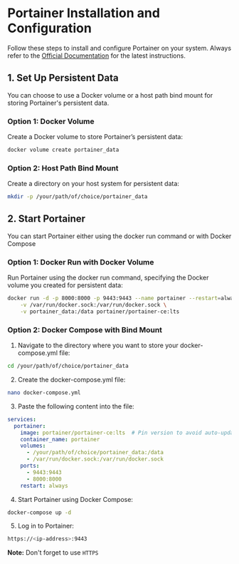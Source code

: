 # Portainer Installation and Configuration

Follow these steps to install and configure Portainer on your system. Always refer to the [Official Documentation](https://docs.portainer.io/start/install-ce/server/docker/linux) for the latest instructions.

## 1. Set Up Persistent Data

You can choose to use a Docker volume or a host path bind mount for storing Portainer's persistent data.

### Option 1: Docker Volume

Create a Docker volume to store Portainer’s persistent data:
```bash
docker volume create portainer_data
```
### Option 2: Host Path Bind Mount
Create a directory on your host system for persistent data:
```bash
mkdir -p /your/path/of/choice/portainer_data
```
## 2. Start Portainer
You can start Portainer either using the docker run command or with Docker Compose
### Option 1: Docker Run with Docker Volume
Run Portainer using the docker run command, specifying the Docker volume you created for persistent data:
```bash
docker run -d -p 8000:8000 -p 9443:9443 --name portainer --restart=always \
    -v /var/run/docker.sock:/var/run/docker.sock \
    -v portainer_data:/data portainer/portainer-ce:lts
```
### Option 2: Docker Compose with Bind Mount
1. Navigate to the directory where you want to store your docker-compose.yml file:
```bash
cd /your/path/of/choice/portainer_data
```
2. Create the docker-compose.yml file:
```bash
nano docker-compose.yml
```
3. Paste the following content into the file:
```yaml
services:
  portainer:
    image: portainer/portainer-ce:lts  # Pin version to avoid auto-updates by Watchtower
    container_name: portainer
    volumes:
      - /your/path/of/choice/portainer_data:/data
      - /var/run/docker.sock:/var/run/docker.sock
    ports:
      - 9443:9443
      - 8000:8000
    restart: always
```
4. Start Portainer using Docker Compose:
```bash
docker-compose up -d
```
5. Log in to Portainer:
```bash
https://<ip-address>:9443
```
**Note:** Don't forget to use `HTTPS`